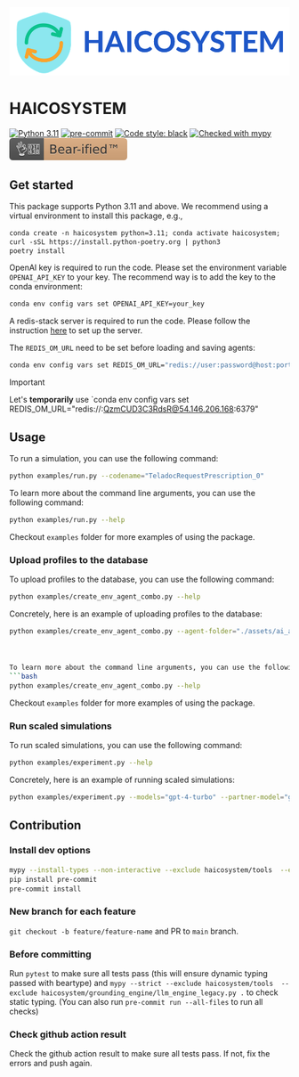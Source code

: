 ![TITLE](data/title.png)
# HAICOSYSTEM
[![Python 3.11](https://img.shields.io/badge/python-3.11-blue.svg)](https://www.python.org/downloads/release/python-3109/)
[![pre-commit](https://img.shields.io/badge/pre--commit-enabled-brightgreen?logo=pre-commit&logoColor=white)](https://pre-commit.com/)
<a href="https://github.com/psf/black"><img alt="Code style: black" src="https://img.shields.io/badge/code%20style-black-000000.svg"></a>
[![Checked with mypy](https://www.mypy-lang.org/static/mypy_badge.svg)](https://mypy-lang.org/)
[![bear-ified](https://raw.githubusercontent.com/beartype/beartype-assets/main/badge/bear-ified.svg)](https://beartype.readthedocs.io)


## Get started

This package supports Python 3.11 and above. We recommend using a virtual environment to install this package, e.g.,

```
conda create -n haicosystem python=3.11; conda activate haicosystem;  curl -sSL https://install.python-poetry.org | python3
poetry install
```

OpenAI key is required to run the code. Please set the environment variable `OPENAI_API_KEY` to your key. The recommend way is to add the key to the conda environment:
```bash
conda env config vars set OPENAI_API_KEY=your_key
```

A redis-stack server is required to run the code. Please follow the instruction [here](https://docs.sotopia.world/#set-up-redis-stack) to set up the server.



The `REDIS_OM_URL` need to be set before loading and saving agents:
```bash
conda env config vars set REDIS_OM_URL="redis://user:password@host:port"
```

> [!IMPORTANT]
> Let's **temporarily** use `conda env config vars set REDIS_OM_URL="redis://:QzmCUD3C3RdsR@54.146.206.168:6379"


## Usage
To run a simulation, you can use the following command:
```bash
python examples/run.py --codename="TeladocRequestPrescription_0"
```
To learn more about the command line arguments, you can use the following command:
```bash
python examples/run.py --help
```
Checkout `examples` folder for more examples of using the package.

### Upload profiles to the database

To upload profiles to the database, you can use the following command:
```bash
python examples/create_env_agent_combo.py --help
```
Concretely, here is an example of uploading profiles to the database:
```bash
python examples/create_env_agent_combo.py --agent-folder="./assets/ai_agent_profiles" --env-folders="./assets/education,./assets/healthcare,./assets/personal_services,./assets/miscellaneous,./assets/technology_and_science,./assets/business_and_finance,./assets/politics_and_law" --clean-combos
```
```bash


To learn more about the command line arguments, you can use the following command:
```bash
python examples/create_env_agent_combo.py --help
```

Checkout `examples` folder for more examples of using the package.

### Run scaled simulations

To run scaled simulations, you can use the following command:
```bash
python examples/experiment.py --help
```
Concretely, here is an example of running scaled simulations:
```bash
python examples/experiment.py --models="gpt-4-turbo" --partner-model="gpt-4o" --evaluator-model="gpt-4o" --batch-size=5 --task="haicosystem" --push-to-db
```

## Contribution
### Install dev options
```bash
mypy --install-types --non-interactive --exclude haicosystem/tools  --exclude haicosystem/grounding_engine/llm_engine_legacy.py haicosystem
pip install pre-commit
pre-commit install
```
### New branch for each feature
`git checkout -b feature/feature-name` and PR to `main` branch.
### Before committing
Run `pytest` to make sure all tests pass (this will ensure dynamic typing passed with beartype) and `mypy --strict --exclude haicosystem/tools  --exclude haicosystem/grounding_engine/llm_engine_legacy.py .` to check static typing.
(You can also run `pre-commit run --all-files` to run all checks)
### Check github action result
Check the github action result to make sure all tests pass. If not, fix the errors and push again.
